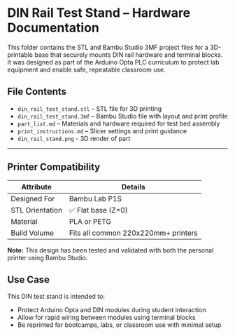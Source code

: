 # DIN Rail Test Stand – Hardware Documentation

This folder contains the STL and Bambu Studio 3MF project files for a 3D-printable base that securely mounts DIN rail hardware and terminal blocks. It was designed as part of the Arduino Opta PLC curriculum to protect lab equipment and enable safe, repeatable classroom use.

## File Contents

- `din_rail_test_stand.stl` – STL file for 3D printing
- `din_rail_test_stand.3mf` – Bambu Studio file with layout and print profile
- `part_list.md` – Materials and hardware required for test bed assembly
- `print_instructions.md` – Slicer settings and print guidance
- `din_rail_stand.png` - 3D render of part

---

## Printer Compatibility

| Attribute        | Details                    |
|------------------|----------------------------|
| Designed For     | Bambu Lab P1S              |
| STL Orientation  | ✅ Flat base (Z=0)          |
| Material         | PLA or PETG                |
| Build Volume     | Fits all common 220x220mm+ printers |

**Note:** This design has been tested and validated with both the personal printer using Bambu Studio.

## Use Case

This DIN test stand is intended to:
- Protect Arduino Opta and DIN modules during student interaction
- Allow for rapid wiring between modules using terminal blocks
- Be reprinted for bootcamps, labs, or classroom use with minimal setup

